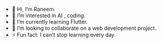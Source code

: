 - 👋 Hi, I’m Raneem.
- 👀 I’m interested in AI , coding.
- 🌱 I’m currently learning Flutter.
- 💞️ I’m looking to collaborate on a web development project.
- ⚡ Fun fact: I can't stop learning every day.

<!---
RaneemAlghamdi1/RaneemAlghamdi1 is a ✨ special ✨ repository because its `README.md` (this file) appears on your GitHub profile.
You can click the Preview link to take a look at your changes.
--->
